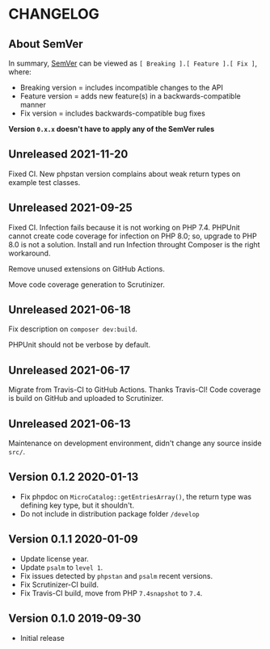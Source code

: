 # CHANGELOG

## About SemVer

In summary, [SemVer](https://semver.org/) can be viewed as `[ Breaking ].[ Feature ].[ Fix ]`, where:

- Breaking version = includes incompatible changes to the API
- Feature version = adds new feature(s) in a backwards-compatible manner
- Fix version = includes backwards-compatible bug fixes

**Version `0.x.x` doesn't have to apply any of the SemVer rules**

## Unreleased 2021-11-20

Fixed CI. New phpstan version complains about weak return types on example test classes.

## Unreleased 2021-09-25

Fixed CI. Infection fails because it is not working on PHP 7.4.
PHPUnit cannot create code coverage for infection on PHP 8.0; so, upgrade to PHP 8.0 is not a solution.
Install and run Infection throught Composer is the right workaround.

Remove unused extensions on GitHub Actions.

Move code coverage generation to Scrutinizer.

## Unreleased 2021-06-18

Fix description on `composer dev:build`.

PHPUnit should not be verbose by default.

## Unreleased 2021-06-17

Migrate from Travis-CI to GitHub Actions. Thanks Travis-CI!
Code coverage is build on GitHub and uploaded to Scrutinizer.

## Unreleased 2021-06-13

Maintenance on development environment, didn't change any source inside `src/`.

## Version 0.1.2 2020-01-13

- Fix phpdoc on `MicroCatalog::getEntriesArray()`, the return type was defining key type, but it shouldn't.
- Do not include in distribution package folder `/develop`

## Version 0.1.1 2020-01-09

- Update license year.
- Update `psalm` to `level 1`.
- Fix issues detected by `phpstan` and `psalm` recent versions.
- Fix Scrutinizer-CI build.
- Fix Travis-CI build, move from PHP `7.4snapshot` to `7.4`.

## Version 0.1.0 2019-09-30

- Initial release
